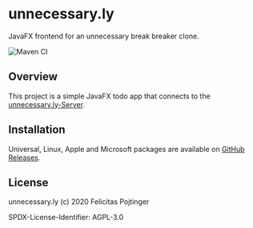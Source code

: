 # unnecessary.ly

JavaFX frontend for an unnecessary break breaker clone.

![Maven CI](https://github.com/coffeecodecontribute/unnecessary.ly-frontend-javafx/workflows/Maven%20CI/badge.svg)

## Overview

This project is a simple JavaFX todo app that connects to the [unnecessary.ly-Server](https://coffeecodecontribute.github.io/unnecessary.ly-backend-java/).

## Installation

Universal, Linux, Apple and Microsoft packages are available on [GitHub Releases](https://github.com/coffeecodecontribute/unnecessary.ly-frontend-javafx/releases).

## License

unnecessary.ly (c) 2020 Felicitas Pojtinger

SPDX-License-Identifier: AGPL-3.0
